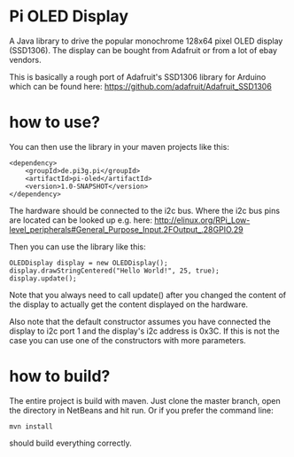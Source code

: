 Pi OLED Display
===============

A Java library to drive the popular monochrome 128x64 pixel OLED display (SSD1306).
The display can be bought from Adafruit or from a lot of ebay vendors.

This is basically a rough port of Adafruit's SSD1306 library for Arduino which
can be found here: https://github.com/adafruit/Adafruit_SSD1306

how to use?
============
You can then use the library in your maven projects like this:

    <dependency>
        <groupId>de.pi3g.pi</groupId>
        <artifactId>pi-oled</artifactId>
        <version>1.0-SNAPSHOT</version>
    </dependency>

The hardware should be connected to the i2c bus. Where the i2c bus pins
are located can be looked up e.g. here: 
http://elinux.org/RPi_Low-level_peripherals#General_Purpose_Input.2FOutput_.28GPIO.29 

Then you can use the library like this:

    OLEDDisplay display = new OLEDDisplay();
    display.drawStringCentered("Hello World!", 25, true);
    display.update();

Note that you always need to call update() after you changed the content of the display
to actually get the content displayed on the hardware.

Also note that the default constructor assumes you have connected the display to
i2c port 1 and the display's i2c address is 0x3C. If this is not the case you
can use one of the constructors with more parameters.

how to build?
=============

The entire project is build with maven. Just clone the master branch, open the directory in NetBeans and hit run. Or if
you prefer the command line: 

    mvn install

should build everything correctly. 